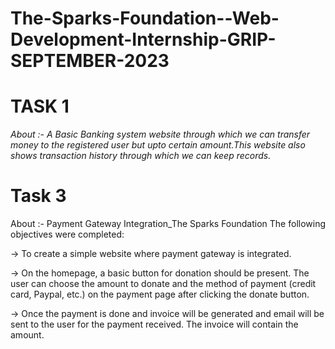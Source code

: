 # The-Sparks-Foundation--Web-Development-Internship-GRIP-SEPTEMBER-2023

# TASK 1

*About :- A Basic Banking system website through which we can transfer money to the registered user but upto certain amount.This website also shows transaction history through which we can keep records.*

# Task 3
 
 About :- Payment Gateway Integration_The Sparks Foundation
The following objectives were completed:

-> To create a simple website where payment gateway is integrated.

-> On the homepage, a basic button for donation should be present. The user can choose the amount to donate and the method of payment (credit card, Paypal, etc.) on the payment page after clicking the donate button.

-> Once the payment is done and invoice will be generated and email will be sent to the user for the payment received. The invoice will contain the amount.
